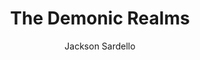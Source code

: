 ---
layout: ../../layouts/MarkdownPostLayout.astro
title: 'The Demonic Realms'
pubDate: '2025-08-05'
description: 'Who is the creator of the universe?'
author: 'Jackson Sardello'
caption: '7 levels of brimstone are the petri dish of demonic life'
---
